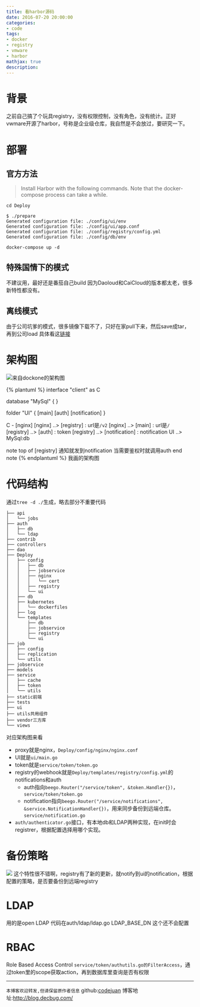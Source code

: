 ```yaml
---
title: 看harbor源码
date: 2016-07-20 20:00:00
categories:
- code
tags: 
- docker
- registry
- vmware
- harbor
mathjax: true
description: 
---
```

# 背景
之前自己搞了个玩具registry，没有权限控制，没有角色，没有统计。正好vwmare开源了harbor，号称是企业级仓库，我自然是不会放过，要研究一下。

<!--more-->

# 部署

## 官方方法
> Install Harbor with the following commands. Note that the docker-compose process can take a while.
```
cd Deploy

$ ./prepare
Generated configuration file: ./config/ui/env
Generated configuration file: ./config/ui/app.conf
Generated configuration file: ./config/registry/config.yml
Generated configuration file: ./config/db/env

docker-compose up -d
```

## 特殊国情下的模式
不建议用，最好还是番茄自己build
因为Daoloud和CaiCloud的版本都太老，很多新特性都没有。


## 离线模式
由于公司坑爹的模式，很多镜像下载不了，只好在家pull下来，然后save成tar，再到公司load
具体看这[链接](https://github.com/vmware/harbor/releases/download/0.3.0/harbor-0.3.0.tgz)



# 架构图

![来自[dockone的架构图](http://dockone.io/article/1179)](http://dockerone.com/uploads/article/20160331/d9f81c0cdcc4f7b7af42d27d030cf381.png)


{% plantuml %}
interface "client" as C

database "MySql" {
}

folder "UI" {
    [main]
    [auth]
    [notification]
  }

C - [nginx]
[nginx] ..> [registry] : url是`/v2`
[nginx] ..> [main] : url是`/`
[registry] ..> [auth] : token
[registry] ..> [notification] : notification
UI ..> MySql:db

note top of [registry]
  通知就发到notification
  当需要鉴权时就调用auth
end note
{% endplantuml %}
我画的架构图

# 代码结构
通过`tree -d ./`生成，略去部分不重要代码
```
├── api
│   └── jobs
├── auth
│   ├── db
│   └── ldap
├── contrib
├── controllers
├── dao
├── Deploy
│   ├── config
│   │   ├── db
│   │   ├── jobservice
│   │   ├── nginx
│   │   │   └── cert
│   │   ├── registry
│   │   └── ui
│   ├── db
│   ├── kubernetes
│   │   └── dockerfiles
│   ├── log
│   └── templates
│       ├── db
│       ├── jobservice
│       ├── registry
│       └── ui
├── job
│   ├── config
│   ├── replication
│   └── utils
├── jobservice
├── models
├── service
│   ├── cache
│   ├── token
│   └── utils
├── static前端
├── tests
├── ui
├── utils共用组件
├── vendor三方库
└── views
```

对应架构图来看
- proxy就是nginx，`Deploy/config/nginx/nginx.conf`
- UI就是`ui/main.go`
- token就是`service/token/token.go`
- registry的webhook就是`Deploy/templates/registry/config.yml`的notifications和auth
  - auth指向`beego.Router("/service/token", &token.Handler{})`，`service/token/token.go`
  - notification指向`beego.Router("/service/notifications", &service.NotificationHandler{})`，用来同步备份到远端仓库。`service/notification.go`
- `auth/authenticator.go`接口，有本地db和LDAP两种实现，在init时会registrer，根据配置选择用哪个实现。



# 备份策略
![](https://cloud.githubusercontent.com/assets/5423628/16990645/4d744da8-4ecb-11e6-9f34-b052a0ba5cc6.png)
这个特性很不错啊，registry有了新的更新，就notify到ui的notification，根据配置的策略，是否要备份到远端registry

# LDAP
用的是open LDAP
代码在auth/ldap/ldap.go
LDAP_BASE_DN 这个还不会配置

# RBAC
Role Based Access Control
`service/token/authutils.go的FilterAccess`，通过token里的scope获取action，再到数据库里查询是否有权限

-----------------------

`本博客欢迎转发,但请保留原作者信息`
github:[codejuan](https://github.com/CodeJuan)
博客地址:http://blog.decbug.com/
